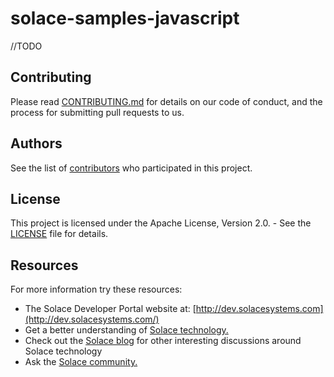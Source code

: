 # solace-samples-javascript

//TODO

## Contributing

Please read [CONTRIBUTING.md](CONTRIBUTING.md) for details on our code of conduct, and the process for submitting pull requests to us.

## Authors

See the list of [contributors](https://github.com/SolaceSamples/solace-samples-javascript/contributors) who participated in this project.

## License

This project is licensed under the Apache License, Version 2.0. - See the [LICENSE](LICENSE) file for details.

## Resources

For more information try these resources:

- The Solace Developer Portal website at: [http://dev.solacesystems.com](http://dev.solacesystems.com/)
- Get a better understanding of [Solace technology.](http://dev.solacesystems.com/tech/)
- Check out the [Solace blog](http://dev.solacesystems.com/blog/) for other interesting discussions around Solace technology
- Ask the [Solace community.](http://dev.solacesystems.com/community/)
